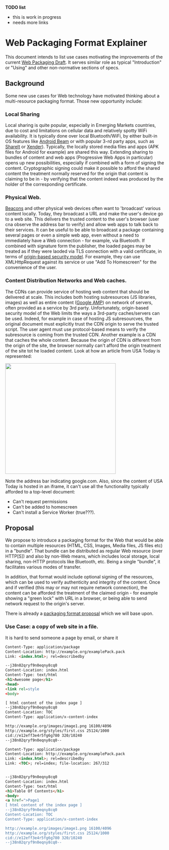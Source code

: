 **TODO list**
- this is work in progress
- needs more links


# Web Packaging Format Explainer
This document intends to list use cases motivating the improvements of the current [Web Packaging Draft](https://w3ctag.github.io/packaging-on-the-web/). It serves similar role as typical "Introduction" or "Using" and other non-normative sections of specs.

## Background
Some new use cases for Web technology have motivated thinking about a multi-resource packaging format. Those new opportunity include:

### Local Sharing

Local sharing is quite popular, especially in Emerging Markets countries, due to cost and limitations on cellular data and relatively spotty WiFi availability. It is typically done over local Bluetooth/WiFi, by either built-in OS features like [Android Beam](https://en.wikipedia.org/wiki/Android_Beam) or with popular 3-rd party apps, such as [ShareIt](https://play.google.com/store/apps/details?id=com.lenovo.anyshare.gps) or [Xender](https://play.google.com/store/apps/details?id=cn.xender)). Typically, the locally stored media files and apps (APK files for Android for example) are shared this way. Extending sharing to bundles of content and web apps (Progressive Web Apps in particular) opens up new possibilities, especially if combined with a form of signing the content. Cryptographic signing could make it possible to afford the shared content the treatment normally reserved for the origin that content is claiming to be in - by verifying that the content indeed was produced by the holder of the corresponding certificate.

### Physical Web.
[Beacons](https://google.github.io/physical-web/) and other physical web devices often want to 'broadcast' various content locally. Today, they broadcast a URL and make the user's device go to a web site. This delivers the trusted content to the user's browser (user cna observe the address bar to verify) and allow web apps to talk back to their services. It can be useful to be able to broadcast a package containing several pages or even a simple web app, even without a need to immediately have a Web connection - for example, via Bluetooth. If combined with signature form the publisher, the loaded pages may be treated as if they were laoded via TLS connection with a valid certificate, in terms of [origin-based security model](https://tools.ietf.org/html/rfc6454). For example, they can use XMLHttpRequest against its service or use "Add To Homescreen" for the convenience of the user.

### Content Distribution Networks and Web caches.
The CDNs can provide service of hosting web content that should be delivered at scale. This includes both hosting subresources (JS libraries, images) as well as entire content ([Google AMP](https://developers.google.com/amp/cache/overview)) on network of servers, often provided as a service by 3rd party. Unfortunately, origin-based security model of the Web limits the ways a 3rd-party caches/servers can be used. Indeed, for example in case of hosting JS subresourcves, the original document must explicitly trust the CDN origin to serve the trusted script. The user agent must use protocol-based means to verify the subresource is coming from the trusted CDN. Another example is a CDN that caches the whole content. Because the origin of CDN is different from the origin of the site, the browser normally can't afford the origin treatment of the site tot he loaded content. Look at how an article from USA Today is represented:

<img align="center" width=350 src="https://github.com/dimich-g/webpackage/blob/initial/buick.png">

Note the address bar indicating google.com. Also, since the content of USA Today is hosted in an iframe, it can't use all the functionality typically afforded to a top-level document:
- Can't request permissions
- Can't be added to homescreen
- Can't install a Service Worker (true???).

## Proposal

We propose to introduce a packaging format for the Web that would be able to contain multiple resources (HTML, CSS, Images, Media files, JS files etc) in a "bundle". That bundle can be distributed as regular Web resource (over HTTP[S]) and also by non-Web means, which includes local storage, local sharing, non-HTTP protocols like Bluetooth, etc. Being a single "bundle", it facilitates various modes of transfer.

In addition, that format would include optional signing of the resources, which can be used to verify authenticity and integrity of the content. Once and if verified (this may or may not require network connection), the content can be afforded the treatment of the claimed origin - for example showing a "green lock" with URL in a browser, or being able to send network request to the origin's server.

There is already a [packaging format proposal](https://w3ctag.github.io/packaging-on-the-web/) which we will base upon.

### Use Case: a copy of web site in a file.

It is hard to send someone a page by email, or share it 

```html
Content-Type: application/package
Content-Location: http://example.org/examplePack.pack
Link: <index.html>; rel=describedby

--j38n02qryf9n0eqny8cq0
Content-Location: index.html
Content-Type: text/html
<h1>Awesome page</h1>
<head>
<link rel=style
<body>

[ html content of the index page ]
--j38n02qryf9n0eqny8cq0
Content-Location: TOC
Content-Type: application/x-content-index 

http://example.org/images/image1.png 16100/4096
http://example.org/styles/first.css 25124/1000 
cid://e12eff3e4r5fg6g780 320/10240
--j38n02qryf9n0eqny8cq0--
```

```html
Content-Type: application/package
Content-Location: http://example.org/examplePack.pack
Link: <index.html>; rel=describedby
Link: <TOC>; rel=index; file-location: 267/312


--j38n02qryf9n0eqny8cq0
Content-Location: index.html
Content-Type: text/html
<h1>Table Of Contents</h1>
<body>
<a href=">Page1
[ html content of the index page ]
--j38n02qryf9n0eqny8cq0
Content-Location: TOC
Content-Type: application/x-content-index 

http://example.org/images/image1.png 16100/4096
http://example.org/styles/first.css 25124/1000 
cid://e12eff3e4r5fg6g780 320/10240
--j38n02qryf9n0eqny8cq0--
```

